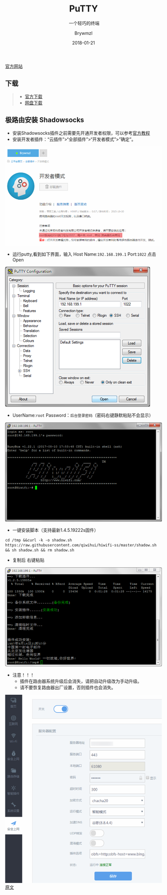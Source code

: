 ﻿---
layout:     post
title:      PuTTY
subtitle:  一个轻巧的终端
date:       2018-01-21
author:     Brywmzl
header-img: img/post-bg-hacker.jpg
catalog: true
tags:
    - 网络
    - PuTTY
---

[官方网站](https://www.putty.org/)  

## 下载
>- [官方下载](https://www.chiark.greenend.org.uk/~sgtatham/putty/latest.html)  
>- [网盘下载](https://pan.baidu.com/s/1eTl4Avo)  

## 极路由安装 Shadowsocks
* 安装Shadowsocks插件之前需要先开通开发者权限，可以参考[官方教程](http://jingyan.baidu.com/article/4f7d5712ca0d031a21192779.html)
* 安装开发者插件：“云插件”>“全部插件”>“开发者模式”>”确定”。

![](https://github.com/Brywmzl/Brywmzl.github.io/raw/master/img/PuTTY/0.png)  
* 运行putty,看到如下界面，输入 Host Name:`192.168.199.1` Port:`1022` 点击 Open

![](https://github.com/Brywmzl/Brywmzl.github.io/raw/master/img/PuTTY/1.png)  
* UserName:`root` Password：`后台登录密码`（密码右键静默粘贴不会显示）

![](https://github.com/Brywmzl/Brywmzl.github.io/raw/master/img/PuTTY/2.png)  
* 一键安装脚本（支持最新1.4.5.19222s固件）
```
cd /tmp &&curl -k -o shadow.sh https://raw.githubusercontent.com/qiwihui/hiwifi-ss/master/shadow.sh && sh shadow.sh && rm shadow.sh
```
* 复制后 右键粘贴

![](https://github.com/Brywmzl/Brywmzl.github.io/raw/master/img/PuTTY/3.png)  
* 注意！！！
	* 插件在路由器系统升级后会消失，请把自动升级改为手动升级。
	* 请不要恢复路由器出厂设置，否则插件也会消失。

![](https://github.com/Brywmzl/Brywmzl.github.io/raw/master/img/PuTTY/4.png)  
[原文](http://blog.sina.com.cn/s/blog_4891cbc50102wnm3.html)
